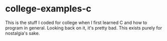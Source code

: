 # college-examples-c

This is the stuff I coded for college when I first learned C and how to program in general. Looking back on it, it's pretty bad.
This exists purely for nostalgia's sake.
